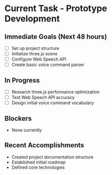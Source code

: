 # Current Task - Prototype Development

## Immediate Goals (Next 48 hours)
- [ ] Set up project structure
- [ ] Initialize three.js scene
- [ ] Configure Web Speech API
- [ ] Create basic voice command parser

## In Progress
- [ ] Research three.js performance optimization
- [ ] Test Web Speech API accuracy
- [ ] Design initial voice command vocabulary

## Blockers
- None currently

## Recent Accomplishments
- Created project documentation structure
- Established initial roadmap
- Defined core technologies
